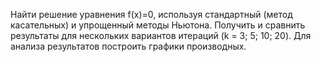 Найти решение уравнения f(x)=0, используя стандартный (метод касательных) и упрощенный методы Ньютона. Получить и сравнить результаты для нескольких вариантов итераций (k = 3; 5; 10; 20).
Для анализа результатов построить графики производных.
